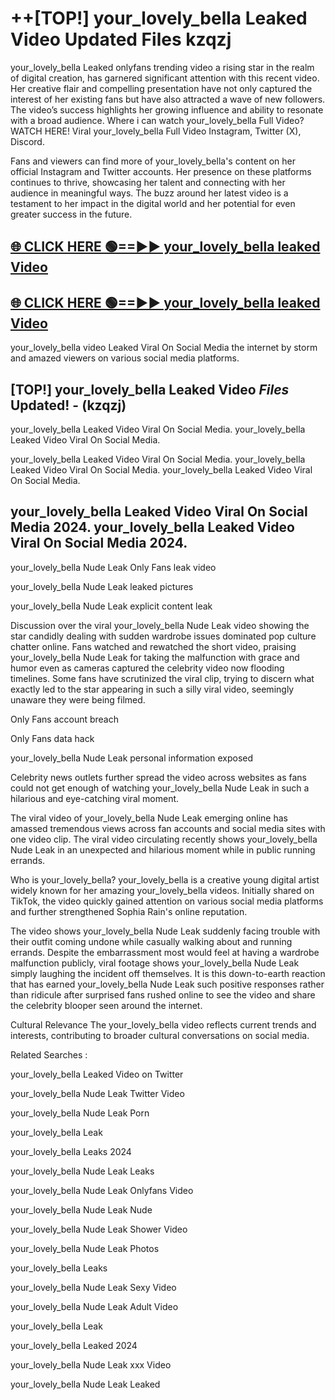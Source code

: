 # ++[TOP!] your_lovely_bella Leaked Video Updated Files kzqzj<br>

your_lovely_bella Leaked onlyfans trending video a rising star in the realm of digital creation, has garnered significant attention with this recent video. Her creative flair and compelling presentation have not only captured the interest of her existing fans but have also attracted a wave of new followers. The video’s success highlights her growing influence and ability to resonate with a broad audience.
Where i can watch your_lovely_bella Full Video? WATCH HERE! Viral your_lovely_bella Full Video Instagram, Twitter (X), Discord.


Fans and viewers can find more of your_lovely_bella's content on her official Instagram and Twitter accounts. Her presence on these platforms continues to thrive, showcasing her talent and connecting with her audience in meaningful ways. The buzz around her latest video is a testament to her impact in the digital world and her potential for even greater success in the future.


## [🌐 CLICK HERE 🟢==►► your_lovely_bella leaked Video ](https://xnudes.xyz/go)

## [🌐 CLICK HERE 🟢==►► your_lovely_bella leaked Video ](https://xnudes.xyz/go)



your_lovely_bella video Leaked Viral On Social Media the internet by storm and amazed viewers on various social media platforms.


## [TOP!] your_lovely_bella Leaked Video *Files* Updated! - (kzqzj)

your_lovely_bella Leaked Video Viral On Social Media. your_lovely_bella Leaked Video Viral On Social Media.

your_lovely_bella Leaked Video Viral On Social Media. your_lovely_bella Leaked Video Viral On Social Media. your_lovely_bella Leaked Video Viral On Social Media.


## your_lovely_bella Leaked Video Viral On Social Media 2024. your_lovely_bella Leaked Video Viral On Social Media 2024.
your_lovely_bella Nude Leak Only Fans leak video

your_lovely_bella Nude Leak leaked pictures

your_lovely_bella Nude Leak explicit content leak

Discussion over the viral your_lovely_bella Nude Leak video showing the star candidly dealing with sudden wardrobe issues dominated pop culture chatter online. Fans watched and rewatched the short video, praising your_lovely_bella Nude Leak for taking the malfunction with grace and humor even as cameras captured the celebrity video now flooding timelines. Some fans have scrutinized the viral clip, trying to discern what exactly led to the star appearing in such a silly viral video, seemingly unaware they were being filmed.


Only Fans account breach

Only Fans data hack

your_lovely_bella Nude Leak personal information exposed

Celebrity news outlets further spread the video across websites as fans could not get enough of watching your_lovely_bella Nude Leak in such a hilarious and eye-catching viral moment.


The viral video of your_lovely_bella Nude Leak emerging online has amassed tremendous views across fan accounts and social media sites with one video clip. The viral video circulating recently shows your_lovely_bella Nude Leak in an unexpected and hilarious moment while in public running errands.


Who is your_lovely_bella? your_lovely_bella is a creative young digital artist widely known for her amazing your_lovely_bella videos. Initially shared on TikTok, the video quickly gained attention on various social media platforms and further strengthened Sophia Rain's online reputation.

The video shows your_lovely_bella Nude Leak suddenly facing trouble with their outfit coming undone while casually walking about and running errands. Despite the embarrassment most would feel at having a wardrobe malfunction publicly, viral footage shows your_lovely_bella Nude Leak simply laughing the incident off themselves. It is this down-to-earth reaction that has earned your_lovely_bella Nude Leak such positive responses rather than ridicule after surprised fans rushed online to see the video and share the celebrity blooper seen around the internet.

Cultural Relevance The your_lovely_bella video reflects current trends and interests, contributing to broader cultural conversations on social media.

Related Searches :

your_lovely_bella Leaked Video on Twitter

your_lovely_bella Nude Leak Twitter Video

your_lovely_bella Nude Leak Porn

your_lovely_bella Leak 

your_lovely_bella Leaks 2024

your_lovely_bella Nude Leak Leaks

your_lovely_bella Nude Leak Onlyfans Video

your_lovely_bella Nude Leak Nude

your_lovely_bella Nude Leak Shower Video

your_lovely_bella Nude Leak Photos

your_lovely_bella Leaks

your_lovely_bella Nude Leak Sexy Video

your_lovely_bella Nude Leak Adult Video

your_lovely_bella Leak

your_lovely_bella Leaked 2024

your_lovely_bella Nude Leak xxx Video

your_lovely_bella Nude Leak Leaked